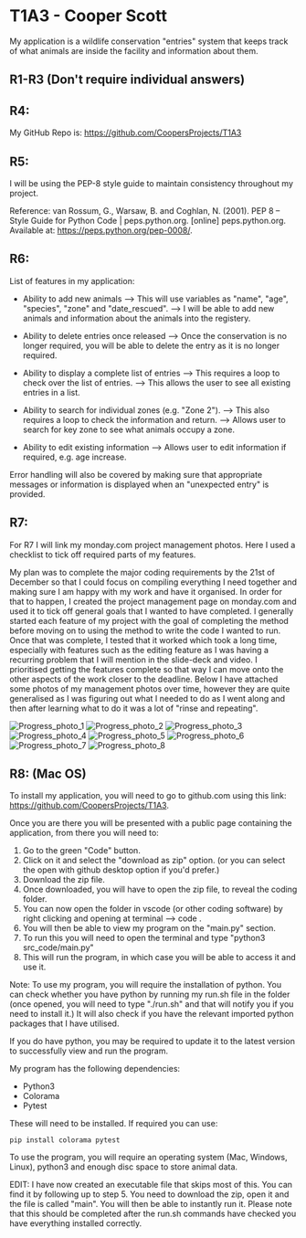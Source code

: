# T1A3 - Cooper Scott
My application is a wildlife conservation "entries" system that keeps track of what animals are inside the facility and information about them.

## R1-R3 (Don't require individual answers)

## R4: 
My GitHub Repo is: https://github.com/CoopersProjects/T1A3

## R5: 
I will be using the PEP-8 style guide to maintain consistency throughout my project. 

Reference:
van Rossum, G., Warsaw, B. and Coghlan, N. (2001). PEP 8 – Style Guide for Python Code | peps.python.org. [online] peps.python.org. Available at: https://peps.python.org/pep-0008/.

## R6:
List of features in my application:
- Ability to add new animals
--> This will use variables as "name", "age", "species", "zone" and "date_rescued".
--> I will be able to add new animals and information about the animals into the registery.

- Ability to delete entries once released
--> Once the conservation is no longer required, you will be able to delete the entry as it is no longer required.

- Ability to display a complete list of entries
--> This requires a loop to check over the list of entries.
--> This allows the user to see all existing entries in a list.

- Ability to search for individual zones (e.g. "Zone 2").
--> This also requires a loop to check the information and return.
--> Allows user to search for key zone to see what animals occupy a zone.

- Ability to edit existing information
--> Allows user to edit information if required, e.g. age increase.

Error handling will also be covered by making sure that appropriate messages or information is displayed when an "unexpected entry" is provided.

## R7: 
For R7 I will link my monday.com project management photos. Here I used a checklist to tick off required parts of my features.

My plan was to complete the major coding requirements by the 21st of December so that I could focus on compiling everything I need together and making sure I am happy with my work and have it organised. In order for that to happen, I created the project management page on monday.com and used it to tick off general goals that I wanted to have completed. I generally started each feature of my project with the goal of completing the method before moving on to using the method to write the code I wanted to run. Once that was complete, I tested that it worked which took a long time, especially with features such as the editing feature as I was having a recurring problem that I will mention in the slide-deck and video. I prioritised getting the features complete so that way I can move onto the other aspects of the work closer to the deadline. Below I have attached some photos of my management photos over time, however they are quite generalised as I was figuring out what I needed to do as I went along and then after learning what to do it was a lot of "rinse and repeating".

![Progress_photo_1](/Resources/T1A3%20-%20P1.png)
![Progress_photo_2](/Resources/T1A3%20-%20P2.png)
![Progress_photo_3](/Resources/T1A3%20-%20P3.png)
![Progress_photo_4](/Resources/T1A3%20-P4.png)
![Progress_photo_5](/Resources/T1A3%20-P5.png)
![Progress_photo_6](/Resources/T1A3%20-P6.png)
![Progress_photo_7](/Resources/T1A3%20-P7.png)
![Progress_photo_8](/Resources/T1A3-P8.png)

## R8: (Mac OS)
To install my application, you will need to go to github.com using this link: https://github.com/CoopersProjects/T1A3. 

Once you are there you will be presented with a public page containing the application, from there you will need to:

1. Go to the green "Code" button.
2. Click on it and select the "download as zip" option. (or you can select the open with github desktop option if you'd prefer.)
3. Download the zip file.
4. Once downloaded, you will have to open the zip file, to reveal the coding folder. 
5. You can now open the folder in vscode (or other coding software) by right clicking and opening at terminal --> code .
6. You will then be able to view my program on the "main.py" section. 
7. To run this you will need to open the terminal and type "python3 src_code/main.py"
8. This will run the program, in which case you will be able to access it and use it.

Note: To use my program, you will require the installation of python. You can check whether you have python by running my run.sh file in the folder (once opened, you will need to type "./run.sh" and that will notify you if you need to install it.) It will also check if you have the relevant imported python packages that I have utilised. 

If you do have python, you may be required to update it to the latest version to successfully view and run the program.

My program has the following dependencies: 
- Python3
- Colorama 
- Pytest

These will need to be installed. If required you can use: 

```
pip install colorama pytest
```

To use the program, you will require an operating system (Mac, Windows, Linux), python3 and enough disc space to store animal data.

EDIT: I have now created an executable file that skips most of this. You can find it by following up to step 5. You need to download the zip, open it and the file is called "main". You will then be able to instantly run it. Please note that this should be completed after the run.sh commands have checked you have everything installed correctly.